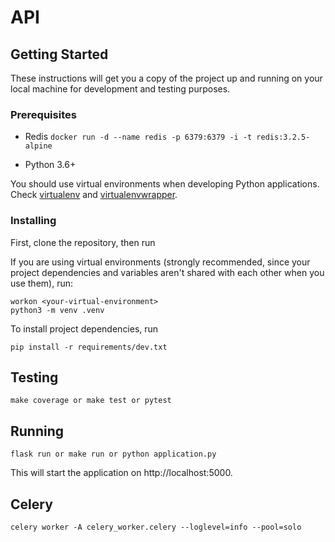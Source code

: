 # API

## Getting Started

These instructions will get you a copy of the project up and running on your local machine for development and testing purposes.

### Prerequisites

- Redis `docker run -d --name redis -p 6379:6379 -i -t redis:3.2.5-alpine`

- Python 3.6+

You should use virtual environments when developing Python applications. Check [virtualenv](https://virtualenv.pypa.io/en/latest/) and [virtualenvwrapper](https://virtualenvwrapper.readthedocs.io/en/latest/).

### Installing

First, clone the repository, then run

If you are using virtual environments (strongly recommended, since your project dependencies and variables aren't shared with each other when you use them), run:

```
workon <your-virtual-environment> 
python3 -m venv .venv
```

To install project dependencies, run

```
pip install -r requirements/dev.txt
```

## Testing
```
make coverage or make test or pytest
```

## Running

```
flask run or make run or python application.py
```

This will start the application on http://localhost:5000.

## Celery

`celery worker -A celery_worker.celery --loglevel=info --pool=solo`
